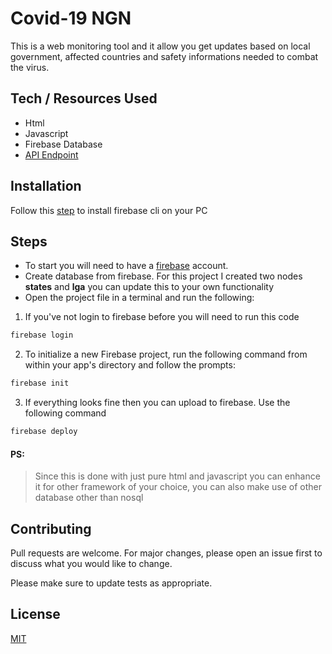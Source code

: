 # Covid-19 NGN

This is a web monitoring tool and it allow you get updates based on local government, affected countries and safety informations needed to combat the virus.

## Tech / Resources Used

* Html
* Javascript
* Firebase Database
* [API Endpoint](https://rapidapi.com/Gramzivi/api/covid-19-data?endpoint=apiendpoint_3b206a11-7e2c-43e1-ad1a-dc8d7bbf4662)


## Installation
Follow this [step](https://firebase.google.com/docs/hosting/?authuser=0#implementation_path) to install firebase cli on your PC


## Steps
* To start you will need to have a [firebase](https://firebase.google.com/) account.
* Create database from firebase. For this project I created two nodes **states** and **lga** you can update this to your own functionality 
* Open the project file in a terminal and run the following:

1. If you've not login to firebase before you will need to run this code
```bash
firebase login
```

2. To initialize a new Firebase project, run the following command from within your app's directory and follow the prompts:
```bash
firebase init
```

3. If everything looks fine then you can upload to firebase. Use the following command
```bash
firebase deploy
```
#### PS:

> Since this is done with just pure html and javascript you can enhance it for other framework of your choice, you can also make use of other database other than nosql

## Contributing
Pull requests are welcome. For major changes, please open an issue first to discuss what you would like to change.

Please make sure to update tests as appropriate.

## License
[MIT](https://choosealicense.com/licenses/mit/)